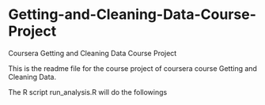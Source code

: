 # Getting-and-Cleaning-Data-Course-Project
Coursera Getting and Cleaning Data Course Project

This is the readme file for the course project of coursera course Getting and Cleaning Data.

The R script run_analysis.R will do the followings
